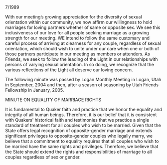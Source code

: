 7/1989

With our meeting’s growing appreciation for the diversity of sexual orientation within our community, we now affirm our willingness to hold marriages for loving partners whether of same or opposite sex. We see this inclusiveness of our love for all people seeking marriage as a growing strength for our meeting. WE intend to follow the same customary and careful process of arriving at clearness for any couple, regardless of sexual orientation, which should wish to unite under our care when one or both of those partners participate in our meeting as members or attenders. As Friends, we seek to follow the leading of the Light in our relationships with persons of varying sexual orientation. In so doing, we recognize that the various reflections of the Light all deserve our loving concern.

The following minute was passed by Logan Monthly Meeting in Logan, Utah in September, 2004 and then, after a season of seasoning by Utah Friends Fellowship in January, 2005.

MINUTE ON EQUALITY OF MARRIAGE RIGHTS

It is fundamental to Quaker faith and practice that we honor the equality and integrity of all human beings. Therefore, it is our belief that it is consistent with Quakers' historical faith and testimonies that we practice a single standard of treatment for all couples who wish to be married. Given that the State offers legal recognition of opposite-gender marriage and extends significant privileges to opposite-gender couples who legally marry, we believe that a commitment to equality requires that all couples who wish to be married have the same rights and privileges. Therefore, we believe that the State should extend the rights and responsibilities of marriage to all couples regardless of sex or gender.
